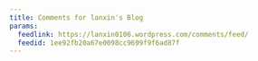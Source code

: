```yaml
---
title: Comments for lanxin's Blog
params:
  feedlink: https://lanxin0106.wordpress.com/comments/feed/
  feedid: 1ee92fb20a67e0098cc9699f9f6ad87f
---
```

